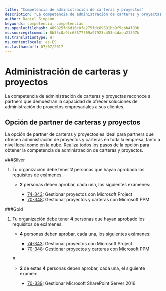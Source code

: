 ```yaml
---
title: "Competencia de administración de carteras y proyectos"
description: "La competencia de administración de carteras y proyectas reconoce a partners que demuestran la capacidad de ofrecer soluciones de administración de proyectos empresariales a sus clientes."
author: Daniel Simpson
keywords: competencia, competencias
ms.openlocfilehash: 489825fd6d16c8fa275fdc89691bb9f5ebb4f83b
ms.sourcegitcommit: 8b55c0a9fc63577f09a97923c453e4daea21397b
ms.translationtype: HT
ms.contentlocale: es-ES
ms.lasthandoff: 07/07/2017
---
```

# <a name="project-and-portfolio-management"></a>Administración de carteras y proyectos 
La competencia de administración de carteras y proyectas reconoce a partners que demuestran la capacidad de ofrecer soluciones de administración de proyectos empresariales a sus clientes.

## <a name="project-and-portfolio-partner-option"></a>Opción de partner de carteras y proyectos
La opción de partner de carteras y proyectos es ideal para partners que ofrecen administración de proyectos y carteras en toda la empresa, tanto a nivel local como en la nube. Realiza todos los pasos de la opción para obtener la competencia de administración de carteras y proyectos.

###<a name="silver"></a>Silver
1. Tu organización debe tener **2** personas que hayan aprobado los requisitos de exámenes.

    - **2** personas deben aprobar, cada una, los siguientes exámenes:

        * [74-343](https://www.microsoft.com/en-us/learning/exam-74-343.aspx): Gestionar proyectos con Microsoft Project
        * [70-348](https://www.microsoft.com/en-us/learning/exam-70-348.aspx): Gestionar proyectos y carteras con Microsoft PPM

###<a name="gold"></a>Gold
1. Tu organización debe tener **4** personas que hayan aprobado los requisitos de exámenes.

    - **4** personas deben aprobar, cada una, los siguientes exámenes:

        * [74-343](https://www.microsoft.com/en-us/learning/exam-74-343.aspx): Gestionar proyectos con Microsoft Project
        * [70-348](https://www.microsoft.com/en-us/learning/exam-70-348.aspx): Gestionar proyectos y carteras con Microsoft PPM

    **Y** 

    - **2** de estas **4** personas deben aprobar, cada una, el siguiente examen:

        *  [70-339](https://www.microsoft.com/en-us/learning/exam-70-339.aspx): Gestionar Microsoft SharePoint Server 2016
